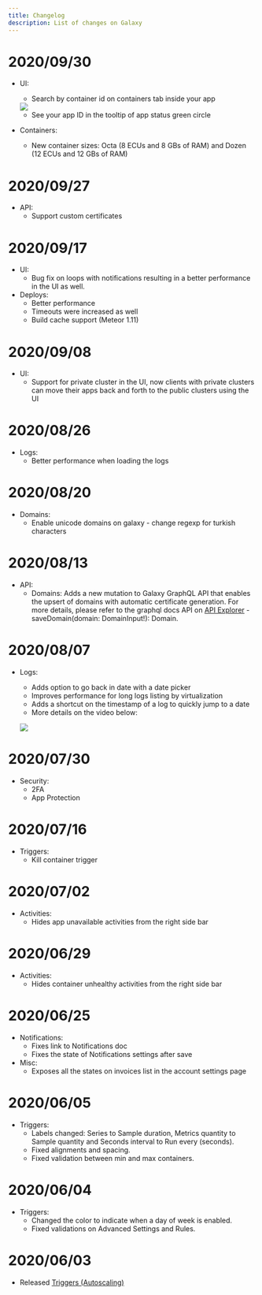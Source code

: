 ```yaml
---
title: Changelog
description: List of changes on Galaxy
---
```


# 2020/09/30

- UI:
  - Search by container id on containers tab inside your app
  <img src="/images/galaxy-container-filter.png" />
  
  - See your app ID in the tooltip of app status green circle
- Containers:
  - New container sizes: Octa (8 ECUs and 8 GBs of RAM) and Dozen (12 ECUs and 12 GBs of RAM)

# 2020/09/27

- API:
  - Support custom certificates

# 2020/09/17

- UI:
  - Bug fix on loops with notifications resulting in a better performance in the UI as well.
- Deploys:
  - Better performance
  - Timeouts were increased as well
  - Build cache support (Meteor 1.11)
  
# 2020/09/08

- UI:
  - Support for private cluster in the UI, now clients with private clusters can move their apps back and forth to the public clusters using the UI
  
# 2020/08/26

- Logs:
  - Better performance when loading the logs

# 2020/08/20

- Domains:
  - Enable unicode domains on galaxy - change regexp for turkish characters
  
# 2020/08/13

- API:
  - Domains: Adds a new mutation to Galaxy GraphQL API that enables the upsert of domains with automatic certificate generation. For more details, please refer to the graphql docs API on [API Explorer](https://us-east-1.api.meteor.com/explorer) - saveDomain(domain: DomainInput!): Domain. 

# 2020/08/07

- Logs:
  - Adds option to go back in date with a date picker
  - Improves performance for long logs listing by virtualization
  - Adds a shortcut on the timestamp of a log to quickly jump to a date
  - More details on the video below:
  
  [![](http://img.youtube.com/vi/WPYyHeWM21Q/0.jpg)](http://www.youtube.com/watch?v=WPYyHeWM21Q "")

# 2020/07/30

- Security:
  - 2FA
  - App Protection

# 2020/07/16

- Triggers:
  - Kill container trigger
  
# 2020/07/02

- Activities:
  - Hides app unavailable activities from the right side bar
  
# 2020/06/29

- Activities:
  - Hides container unhealthy activities from the right side bar
  
# 2020/06/25

- Notifications:
  - Fixes link to Notifications doc
  - Fixes the state of Notifications settings after save
- Misc:
  - Exposes all the states on invoices list in the account settings page


# 2020/06/05

- Triggers:
  - Labels changed: Series to Sample duration, Metrics quantity to Sample quantity and Seconds interval to Run every (seconds).
  - Fixed alignments and spacing.
  - Fixed validation between min and max containers.

# 2020/06/04

- Triggers:
  - Changed the color to indicate when a day of week is enabled.
  - Fixed validations on Advanced Settings and Rules.

# 2020/06/03

- Released [Triggers (Autoscaling)](./triggers.html)
